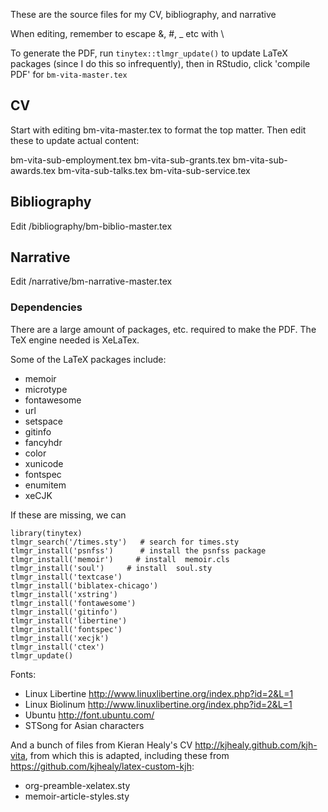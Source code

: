 These are the source files for my CV, bibliography, and narrative

When editing, remember to escape &, #, _ etc with \

To generate the PDF, run `tinytex::tlmgr_update()` to update LaTeX packages (since I do this so infrequently), then in RStudio, click 'compile PDF' for `bm-vita-master.tex`

## CV

Start with editing bm-vita-master.tex to format the top matter. Then edit these to update actual content:

bm-vita-sub-employment.tex
bm-vita-sub-grants.tex
bm-vita-sub-awards.tex
bm-vita-sub-talks.tex
bm-vita-sub-service.tex

## Bibliography

Edit /bibliography/bm-biblio-master.tex

## Narrative

Edit /narrative/bm-narrative-master.tex

### Dependencies

There are a large amount of packages, etc. required to make the PDF. The TeX engine needed is XeLaTex. 

Some of the LaTeX packages include:

- memoir    
- microtype    
- fontawesome    
- url    
- setspace    
- gitinfo  
- fancyhdr   
- color    
- xunicode
- fontspec
- enumitem   
- xeCJK     

If these are missing, we can

```
library(tinytex)
tlmgr_search('/times.sty')   # search for times.sty
tlmgr_install('psnfss')      # install the psnfss package
tlmgr_install('memoir')     # install  memoir.cls
tlmgr_install('soul')     # install  soul.sty
tlmgr_install('textcase') 
tlmgr_install('biblatex-chicago') 
tlmgr_install('xstring') 
tlmgr_install('fontawesome') 
tlmgr_install('gitinfo') 
tlmgr_install('libertine')
tlmgr_install('fontspec')
tlmgr_install('xecjk')
tlmgr_install('ctex')
tlmgr_update() 
```

Fonts:

- Linux Libertine  http://www.linuxlibertine.org/index.php?id=2&L=1  
- Linux Biolinum  http://www.linuxlibertine.org/index.php?id=2&L=1
- Ubuntu http://font.ubuntu.com/ 
- STSong for Asian characters 

And a bunch of files from Kieran Healy's CV  http://kjhealy.github.com/kjh-vita, from which this is adapted, including these from https://github.com/kjhealy/latex-custom-kjh: 

- org-preamble-xelatex.sty    
- memoir-article-styles.sty   
